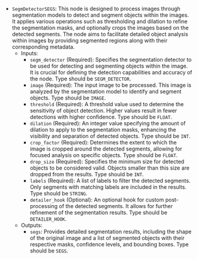 - `SegmDetectorSEGS`: This node is designed to process images through segmentation models to detect and segment objects within the images. It applies various operations such as thresholding and dilation to refine the segmentation masks, and optionally crops the images based on the detected segments. The node aims to facilitate detailed object analysis within images by providing segmented regions along with their corresponding metadata.
    - Inputs:
        - `segm_detector` (Required): Specifies the segmentation detector to be used for detecting and segmenting objects within the image. It is crucial for defining the detection capabilities and accuracy of the node. Type should be `SEGM_DETECTOR`.
        - `image` (Required): The input image to be processed. This image is analyzed by the segmentation model to identify and segment objects. Type should be `IMAGE`.
        - `threshold` (Required): A threshold value used to determine the sensitivity of object detection. Higher values result in fewer detections with higher confidence. Type should be `FLOAT`.
        - `dilation` (Required): An integer value specifying the amount of dilation to apply to the segmentation masks, enhancing the visibility and separation of detected objects. Type should be `INT`.
        - `crop_factor` (Required): Determines the extent to which the image is cropped around the detected segments, allowing for focused analysis on specific objects. Type should be `FLOAT`.
        - `drop_size` (Required): Specifies the minimum size for detected objects to be considered valid. Objects smaller than this size are dropped from the results. Type should be `INT`.
        - `labels` (Required): A list of labels to filter the detected segments. Only segments with matching labels are included in the results. Type should be `STRING`.
        - `detailer_hook` (Optional): An optional hook for custom post-processing of the detected segments. It allows for further refinement of the segmentation results. Type should be `DETAILER_HOOK`.
    - Outputs:
        - `segs`: Provides detailed segmentation results, including the shape of the original image and a list of segmented objects with their respective masks, confidence levels, and bounding boxes. Type should be `SEGS`.
